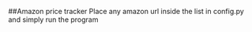 ##Amazon price tracker
Place any amazon url inside the list in config.py and simply run the program
